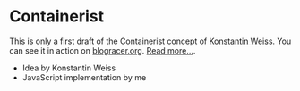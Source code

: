 # Containerist

This is only a first draft of the Containerist concept of [Konstantin Weiss](konstantinweiss.com). You can see it in action on [blogracer.org](http://ctn.blogracer.org/). [Read more…](http://konnexus.net/2012/03/containerist).

*   Idea by Konstantin Weiss
*   JavaScript implementation by me